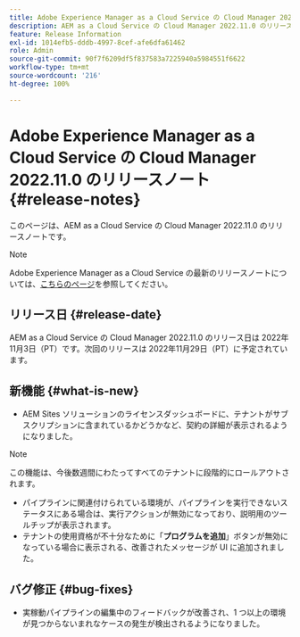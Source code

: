 ```yaml
---
title: Adobe Experience Manager as a Cloud Service の Cloud Manager 2022.11.0 のリリースノート
description: AEM as a Cloud Service の Cloud Manager 2022.11.0 のリリースノートです。
feature: Release Information
exl-id: 1014efb5-dddb-4997-8cef-afe6dfa61462
role: Admin
source-git-commit: 90f7f6209df5f837583a7225940a5984551f6622
workflow-type: tm+mt
source-wordcount: '216'
ht-degree: 100%

---
```


# Adobe Experience Manager as a Cloud Service の Cloud Manager 2022.11.0 のリリースノート {#release-notes}

このページは、AEM as a Cloud Service の Cloud Manager 2022.11.0 のリリースノートです。

>[!NOTE]
>
>Adobe Experience Manager as a Cloud Service の最新のリリースノートについては、[こちらのページ](/help/release-notes/release-notes-cloud/release-notes-current.md)を参照してください。

## リリース日 {#release-date}

AEM as a Cloud Service の Cloud Manager 2022.11.0 のリリース日は 2022年11月3日（PT）です。次回のリリースは 2022年11月29日（PT）に予定されています。

## 新機能 {#what-is-new}

* AEM Sites ソリューションのライセンスダッシュボードに、テナントがサブスクリプションに含まれているかどうかなど、契約の詳細が表示されるようになりました。

>[!NOTE]
>
> この機能は、今後数週間にわたってすべてのテナントに段階的にロールアウトされます。

* パイプラインに関連付けられている環境が、パイプラインを実行できないステータスにある場合は、実行アクションが無効になっており、説明用のツールチップが表示されます。
* テナントの使用資格が不十分なために「**プログラムを追加**」ボタンが無効になっている場合に表示される、改善されたメッセージが UI に追加されました。

## バグ修正 {#bug-fixes}

* 実稼動パイプラインの編集中のフィードバックが改善され、1 つ以上の環境が見つからないまれなケースの発生が検出されるようになりました。
